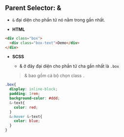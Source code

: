 ## Parent Selector: &
- `&` đại diện cho phần tử nó nằm trong gần nhất.

- **HTML**

```html
<div class="box">
  <div class="box-text">Demo</div>
</div>
```

- **SCSS**

  - & ở đây đại diện cho phần tử cha gần nhất là `.box`  
  > & bao gồm cả bộ chọn class `.` 
```scss
.box{
  display: inline-block;
  padding: 1rem;
  background-color: #ddd;
  &-text{
    color: red;
  }
  &:hover &-text{
    color: blue;
  }
}
```
